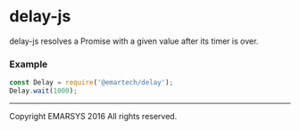 # delay-js

delay-js resolves a Promise with a given value after its timer is over.

### Example


```js
const Delay = require('@emartech/delay');
Delay.wait(1000);
```


----

Copyright EMARSYS 2016 All rights reserved.
